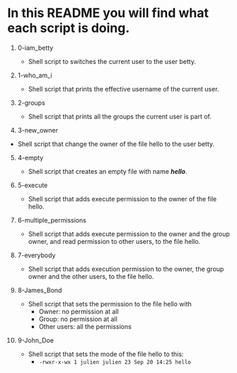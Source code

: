 # In this README you will find what each script is doing.

1. 0-iam_betty
   - Shell script to switches the current user to the user betty.

2. 1-who_am_i
   - Shell script that prints the effective username of the current user.

3. 2-groups
   - Shell script that prints all the groups the current user is part of.

4. 3-new_owner
  - Shell script that change the owner of the file hello to the user betty.

5. 4-empty
   - Shell script that creates an empty file with name ***hello***.

6. 5-execute
   - Shell script that adds execute permission to the owner of the file hello.

7. 6-multiple_permissions
   - Shell script that adds execute permission to the owner and the group owner, and read permission to other users, to the file hello.

8. 7-everybody
   - Shell script that adds execution permission to the owner, the group owner and the other users, to the file hello.

9. 8-James_Bond
   - Shell script that sets the permission to the file hello with
     - Owner: no permission at all
     - Group: no permission at all
     - Other users: all the permissions

10. 9-John_Doe
    - Shell script that sets the mode of the file hello to this:
      - `-rwxr-x-wx 1 julien julien 23 Sep 20 14:25 hello`


